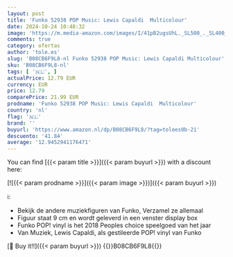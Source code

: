 ```yaml
---
layout: post
title: 'Funko 52938 POP Music: Lewis Capaldi  Multicolour'
date: 2024-10-24 10:48:32
image: 'https://m.media-amazon.com/images/I/41pB2ugsUhL._SL500_._SL400_.jpg'
comments: true
category: ofertas
author: 'tole.es'
slug: 'B08CB6F9L8-nl Funko 52938 POP Music: Lewis Capaldi Multicolour'
sku: 'B08CB6F9L8-nl'
tags: [ '🇳🇱', ]
actualPrice: 12.79 EUR
currency: EUR
price: 12.79
comparePrice: 21.99 EUR
prodname: 'Funko 52938 POP Music: Lewis Capaldi  Multicolour'
country: 'nl'
flag: '🇳🇱'
brand: ''
buyurl: 'https://www.amazon.nl/dp/B08CB6F9L8/?tag=tolees0b-21'
descuento: '41.84'
average: '12.9452941176471'
---
```


You can find [{{< param title >}}]({{< param buyurl >}}) with a discount here:

[![{{< param prodname >}}]({{< param image >}})]({{< param buyurl >}})

ℹ️:

- Bekijk de andere muziekfiguren van Funko, Verzamel ze allemaal
- Figuur staat 9 cm en wordt geleverd in een venster display box
- Funko POP! vinyl is het 2018 Peoples choice speelgoed van het jaar
- Van Muziek, Lewis Capaldi, als gestileerde POP! vinyl van Funko

[🛒 Buy it!!]({{< param buyurl >}})
{{<world>}}B08CB6F9L8{{</world>}}

